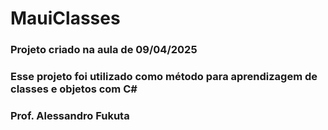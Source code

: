 # MauiClasses

### Projeto criado na aula de 09/04/2025
### Esse projeto foi utilizado como método para aprendizagem de classes e objetos com C#

### Prof. Alessandro Fukuta
